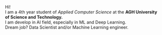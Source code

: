 Hi!  
I am a 4th year student of <i>Applied Computer Science</i> at the <b>AGH University of Science and Technology.</b>  
I am develop in AI field, especially in ML and Deep Learning.  
Dream job? Data Scientist and/or Machine Learning engineer.

